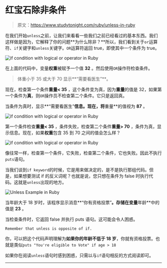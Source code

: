 # 红宝石除非条件

> 原文：<https://www.studytonight.com/ruby/unless-in-ruby>

在我们开始`unless`之前，让我们来看看一些我们之前已经看过的基本东西。我们这样做是因为，它解释了你的问题**为什么除非？**所以，我们看到关于`or`运算符、`if`关键字和`unless`关键字。`OR`运算符返回 true，即使其中一个条件为 true。

![if condition with logical or operator in Ruby](../Images/0e58d958657fbeb136e43958e710834f.png)

在上面的代码中，变量**权重**被赋予一个值 **32** 。然后使用`OR`操作符检查条件。

> 体重小于 35 或大于 70 显示**“需要看医生”**。

现在，检查第一个条件**重量< 35** ，这个条件变为真，因为**重量**的值是 32，如果第一个条件为**真**，则`OR`操作员不检查第二个条件。它只是返回真。

当条件为真时，显示**“需要看医生”**信息。现在，将**重量**的值视为 **87** 。

![if condition with logical or operator in Ruby](../Images/9672151be45f337208218832dd1890cc.png)

第一个条件检查**重量< 35** ，条件失败，检查第二个条件**重量> 70** ，条件为真，显示信息。现在，如果**权重**包含 35 到 70 之间的值会怎么样？

![if condition with logical or operator in Ruby](../Images/5dbe78e2514162226e0d7818e24cb103.png)

像往常一样，检查第一个条件，它失败，检查第二个条件，它也失败。因此不执行`puts`语句。

当我们谈到`if keyword`的时候，它是用来做决定的，是不是执行那组代码。但是，如果想要测试 if 的反义词呢？也就是说，您只想在条件为 false 时执行代码。这就是`unless`出现的地方。

![Unless Example in Ruby](../Images/15bab8d312da77567784745e29af270a.png)

当年龄大于 18 岁时，该程序显示消息**“你有资格投票”**。存储在变量**年龄**中的值是 **23** 。

当检查条件时，它返回 false 并执行 puts 语句。这可能会令人困惑。

```
Remember that unless is opposite of if.
```

你，可以把这个代码声明理解为**如果你的年龄不低于 18 岁**，你就有资格投票。也就是类似`puts "You're eligible to Vote" if age > 18`

如果你在阅读`unless`语句时感到困惑，只需以与`if`语句相反的方式阅读即可。

* * *